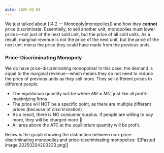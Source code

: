 ```yaml
---
date: 2025-02-04
---
```

We just talked about [[4.2 — Monopoly|monopolies]] and how they **cannot** price discriminate. Essentially, to sell another unit, monopolies must lower prices—not just of the next sold unit, but the price of all sold units. As a result, marginal revenue is not the price of the next unit, but the price of the next unit minus the price they could have made from the previous units.
### Price-Discriminating Monopoly
We do have price-discriminating monopolies! In this case, the demand is equal to the marginal revenue—which means they do not need to reduce the price of previous units as they sell more. They sell different prices to different people.

- The equilibrium quantity will be where $MR=MC$, just like all profit-maximizing firms
- The price will NOT be a specific point, as there are multiple different prices (because of discrimination)
- As a result, there is NO consumer surplus. If people are willing to pay more, they will be charged more 🤩
- All area above the ATC at the equilibrium quantity will be profit.

Below is the graph showing the distinction between non-price-discriminating monopolies and price-discriminating monopolies:
![[Pasted image 20250204200233.png]]